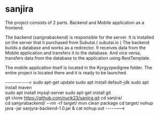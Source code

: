 # sanjira
The project consists of 2 parts. Backend and Mobile application as a frontend.

The backend (sanjyrabackend) is responsible for the server. 
It is installed on the server that it purchased from Subutai.( subutai.io ) 
The backend builds a database and works as a redirector. 
It receives data from the Mobile application and transfers it to the database. 
And vice versa, transfers data from the database to the application using RestTemplate.

The mobile application itself is located in the Kyrgyzpedigree folder. 
The entire project is located there and it is ready to be launched.


------------<
sudo apt-get update
sudo apt install default-jdk
sudo apt install maven    
sudo apt install mysql-server
sudo apt-get install git   
git clone https://github.com/nurik23/sanjira.git 
cd sanjira/  
cd sanjyrabackend/ 
--rm -rf target/
mvn clean package
cd target/
nohup java -jar sanjyra-backend-1.0.jar &
cat nohup.out
------->
